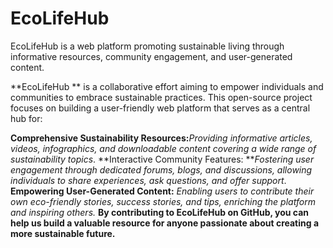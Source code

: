 # EcoLifeHub
EcoLifeHub is a web platform promoting sustainable living through informative resources, community engagement, and user-generated content.

**EcoLifeHub **  is a collaborative effort aiming to empower individuals and communities to embrace sustainable practices. This open-source project focuses on building a user-friendly web platform that serves as a central hub for:

**Comprehensive Sustainability Resources:**_Providing informative articles, videos, infographics, and downloadable content covering a wide range of sustainability topics_.
**Interactive Community Features: **_Fostering user engagement through dedicated forums, blogs, and discussions, allowing individuals to share experiences, ask questions, and offer support_.
**Empowering User-Generated Content:** _Enabling users to contribute their own eco-friendly stories, success stories, and tips, enriching the platform and inspiring others._
**By contributing to EcoLifeHub on GitHub, you can help us build a valuable resource for anyone passionate about creating a more sustainable future.**
